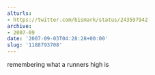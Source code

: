 ```yaml
---
alturls:
- https://twitter.com/bismark/status/243597942
archive:
- 2007-09
date: '2007-09-03T04:28:28+00:00'
slug: '1188793708'
---
```


remembering what a runners high is

